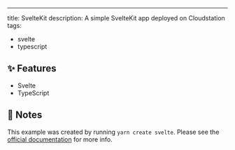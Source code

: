 ---
title: SvelteKit
description: A simple SvelteKit app deployed on Cloudstation
tags:
  - svelte
  - typescript

## ✨ Features

- Svelte
- TypeScript


## 📝 Notes

This example was created by running `yarn create svelte`. Please see the [official
documentation](https://kit.svelte.dev/docs) for more info.

